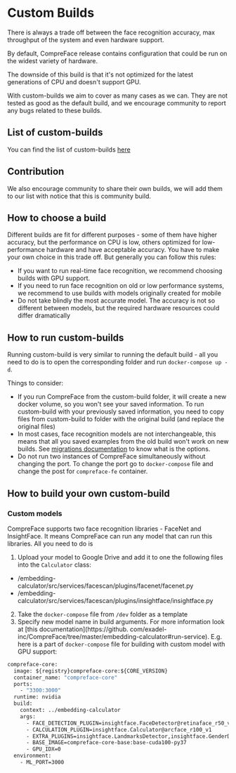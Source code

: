 # Custom Builds

There is always a trade off between the face recognition accuracy, max throughput of the system and even hardware support.

By default, CompreFace release contains configuration that could be run on the widest variety of hardware.

The downside of this build is that it's not optimized for the latest generations of CPU and doesn't support GPU.

With custom-builds we aim to cover as many cases as we can. They are not tested as good as the default build, and we encourage community
to report any bugs related to these builds.

## List of custom-builds

You can find the list of custom-builds [here](../custom-builds/README.md)


## Contribution
We also encourage community to share their own builds, we will add them to our list with notice that this is community build.

## How to choose a build

Different builds are fit for different purposes - some of them have higher accuracy, but the performance on CPU is low, others optimized
for low-performance hardware and have acceptable accuracy. You have to make your own choice in this trade off. But generally you can
follow this rules:

- If you want to run real-time face recognition, we recommend choosing builds with GPU support.
- If you need to run face recognition on old or low performance systems, we recommend to use builds with models originally created for
  mobile
- Do not take blindly the most accurate model. The accuracy is not so different between models, but the required hardware resources
  could differ dramatically

## How to run custom-builds

Running custom-build is very similar to running the default build - all you need to do is to open the corresponding folder and run 
`docker-compose up -d`.

Things to consider:
- If you run CompreFace from the custom-build folder, it will create a new docker volume, 
  so you won't see your saved information. To run  custom-build with your previously saved information, 
  you need to copy files from custom-build to folder with the original build (and replace the original files)
- In most cases, face recognition models are not interchangeable, 
  this means that all you saved examples from the old build won't work on new builds.
  See [migrations documentation](Face-data-migration.md) to know what is the options.
- Do not run two instances of CompreFace simultaneously without changing the port. 
  To change the port go to `docker-compose` file and change the post for `compreface-fe` container.

  
## How to build your own custom-build

### Custom models

CompreFace supports two face recognition libraries - FaceNet and InsightFace. It means CompreFace can run any model that can run this 
libraries. All you need to do is
1. Upload your model to Google Drive and add it to one the following files into the `Calculator` class:
- /embedding-calculator/src/services/facescan/plugins/facenet/facenet.py
- /embedding-calculator/src/services/facescan/plugins/insightface/insightface.py
2. Take the `docker-compose` file from `/dev` folder as a template
3. Specify new model name in build arguments. For more information look at [this documentation](https://github.
   com/exadel-inc/CompreFace/tree/master/embedding-calculator#run-service). E.g. here is a part of `docker-compose` file for building with custom model with GPU support:
```dockerfile
compreface-core:
  image: ${registry}compreface-core:${CORE_VERSION}
  container_name: "compreface-core"
  ports:
    - "3300:3000"
  runtime: nvidia
  build:
    context: ../embedding-calculator
    args:
      - FACE_DETECTION_PLUGIN=insightface.FaceDetector@retinaface_r50_v1
      - CALCULATION_PLUGIN=insightface.Calculator@arcface_r100_v1
      - EXTRA_PLUGINS=insightface.LandmarksDetector,insightface.GenderDetector,insightface.AgeDetector,insightface.facemask.MaskDetector
      - BASE_IMAGE=compreface-core-base:base-cuda100-py37
      - GPU_IDX=0
  environment:
    - ML_PORT=3000
```
